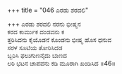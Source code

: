+++
title = "046 ಎರಡು ಶರದಲಿ"

+++
ಎರಡು ಶರದಲಿ ನರನು ಭೀಷ್ಮನ  
ಕರದ ಕಾರ್ಮುಕ ದಂಡವನು ಕ  
ತ್ತರಿಸಿದನು ಕೈಯೊಡನೆ ಕೊಂಡನು ಭೀಷ್ಮ ಹೊಸ ಧನುವ  
ಸರಳ ಸೂಟಿಯ ತೋರಿಸಿದಡ  
ಬ್ಬರಿಸಿ ಫಲುಗುಣನೈದು ಬಾಣದ  
ಲರಿ ಭಟನ ಚಾಪವನು ಕಡಿ ಮೂರಾಗಿ ಖಂಡಿಸಿದ       ॥46॥